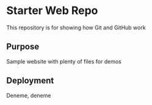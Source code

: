 # Starter Web Repo

This repository is for showing how Git and GitHub work

## Purpose

Sample website with plenty of files for demos

## Deployment

Deneme, deneme